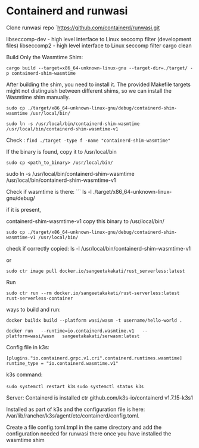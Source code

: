 # Containerd and runwasi

Clone runwasi repo
`https://github.com/containerd/runwasi.git


libseccomp-dev - high level interface to Linux seccomp filter (development files)
libseccomp2 - high level interface to Linux seccomp filter
cargo clean

Build Only the Wasmtime Shim:

``` cargo build --target=x86_64-unknown-linux-gnu --target-dir=./target/ -p containerd-shim-wasmtime ```

After building the shim, you need to install it. The provided Makefile targets might not distinguish between different shims, so we can install the Wasmtime shim manually.

```sudo cp ./target/x86_64-unknown-linux-gnu/debug/containerd-shim-wasmtime /usr/local/bin/```

```sudo ln -s /usr/local/bin/containerd-shim-wasmtime /usr/local/bin/containerd-shim-wasmtime-v1```


Check : ``` find ./target -type f -name "containerd-shim-wasmtime" ```

If the binary is found, copy it to /usr/local/bin

``` sudo cp <path_to_binary> /usr/local/bin/ ```

sudo ln -s /usr/local/bin/containerd-shim-wasmtime  /usr/local/bin/containerd-shim-wasmtime-v1

Check if wasmtime is there: ``` ls -l ./target/x86_64-unknown-linux-gnu/debug/

if it is present,

containerd-shim-wasmtime-v1
copy this binary to /usr/local/bin/

```sudo cp ./target/x86_64-unknown-linux-gnu/debug/containerd-shim-wasmtime-v1 /usr/local/bin/```

check if correctly copied:
ls -l /usr/local/bin/containerd-shim-wasmtime-v1


or

```sudo ctr image pull docker.io/sangeetakakati/rust_serverless:latest```

Run

```sudo ctr run --rm docker.io/sangeetakakati/rust-serverless:latest rust-serverless-container```


ways to build and run:

```docker buildx build --platform wasi/wasm -t username/hello-world .```


```docker run   --runtime=io.containerd.wasmtime.v1   --platform=wasi/wasm   sangeetakakati/serwasm:latest```


Config file in k3s:

```[plugins."io.containerd.grpc.v1.cri".containerd.runtimes.wasmtime]```
  ```runtime_type = "io.containerd.wasmtime.v1"```

  k3s command:

```sudo systemctl restart k3s```
```sudo systemctl status k3s```

Server:
Containerd is installed ctr github.com/k3s-io/containerd v1.7.15-k3s1

Installed as part of k3s and the configuration file is here: /var/lib/rancher/k3s/agent/etc/containerd/config.toml.

Create a file config.toml.tmpl in the same directory and add the configuration needed for runwasi there once you have installed the wasmtime shim
 

